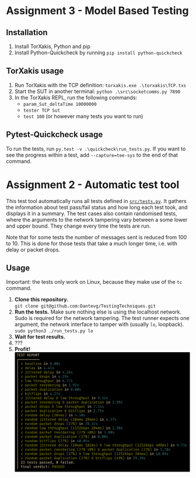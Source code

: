 # Assignment 3 - Model Based Testing
## Installation
1. Install TorXakis, Python and pip
2. Install Python-Quickcheck by running `pip install python-quickcheck`

## TorXakis usage
1. Run TorXakis with the TCP definition: `torxakis.exe .\torxakis\TCP.txs`
2. Start the SUT in another terminal: `python .\src\socketcomms.py 7890`
3. In the TorXakis REPL, run the following commands:
   - `param_Sut_deltaTime 10000000`
   - `tester TCP Sut`
   - `test 100` (or however many tests you want to run)

## Pytest-Quickcheck usage
To run the tests, run `py.test -v .\quickcheck\run_tests.py`. If you want to see
the progress within a test, add `--capture=tee-sys` to the end of that command.

# Assignment 2 - Automatic test tool
This test tool automatically runs all tests defined in [`src/tests.py`](src/tests.py).
It gathers the information about test pass/fail status and how long each test
took, and displays it in a summary.
The test cases also contain randomised tests, where the arguments to the network
tampering vary between a some lower and upper bound. They change every time the
tests are run.

Note that for some tests the number of messages sent is reduced from 100 to 10.
This is done for those tests that take a much longer time, i.e. with delay or
packet drops.

## Usage
Important: the tests only work on Linux, because they make use of the `tc` command.
1. **Clone this repository.**  
    `git clone git@github.com:Dantevg/TestingTechniques.git`
2. **Run the tests.** Make sure nothing else is using the localhost network.
    Sudo is required for the network tampering. The test runner expects one
    argument, the network interface to tamper with (usually `lo`, loopback).  
    `sudo python3 ./run_tests.py lo`
3. **Wait for test results.**
4. ???
5. **Profit!**
    ![test report / summary](./img/screenshot.png)
